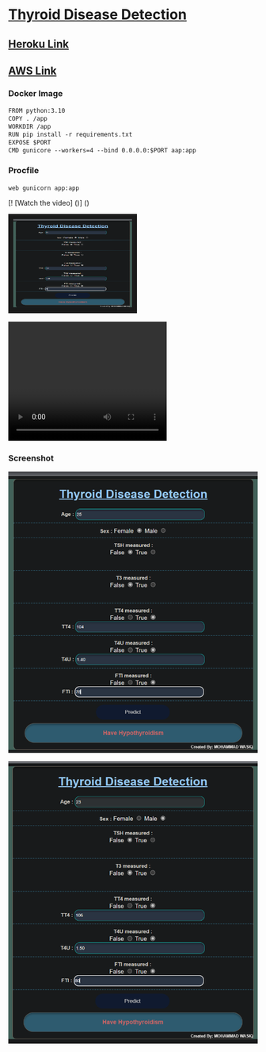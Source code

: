 # [**Thyroid Disease Detection**](https://github.com/MohammadWasiq0786/Thyroid-Disease-Detection)


## [**Heroku Link**](https://thyroiddiseasedetect.herokuapp.com/)

## [**AWS Link**](http://ec2-35-78-175-118.ap-northeast-1.compute.amazonaws.com:8080/predict)


### Docker Image
```
FROM python:3.10
COPY . /app
WORKDIR /app
RUN pip install -r requirements.txt
EXPOSE $PORT
CMD gunicore --workers=4 --bind 0.0.0.0:$PORT aap:app
```     
### Procfile
```
web gunicorn app:app
```

[! [Watch the video] ()] ()

<a href="https://github.com/MohammadWasiq0786/Thyroid-Disease-Detection/blob/main/TDD.mp4" target="_blank"><img src="https://github.com/MohammadWasiq0786/Thyroid-Disease-Detection/blob/main/static/IMAGE/Screenshot%20(121).png" 
alt="Watch the video" width="240" height="180" border="10" /></a>


<video width="320" height="240" controls>
<source src="https://github.com/MohammadWasiq0786/Thyroid-Disease-Detection/blob/main/TDD.mp4" type="video/mp4"> 
</video>


### Screenshot

![Capture](https://github.com/MohammadWasiq0786/Thyroid-Disease-Detection/blob/main/static/IMAGE/Screenshot%20(121).png)

![Capture](https://github.com/MohammadWasiq0786/Thyroid-Disease-Detection/blob/main/static/IMAGE/Screenshot%20(122).png)
